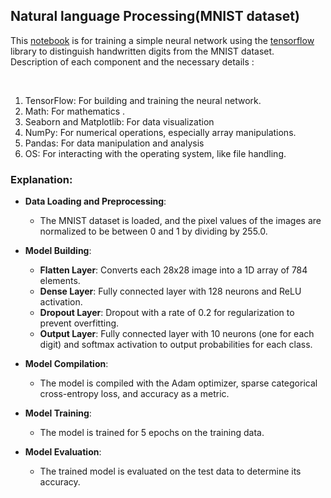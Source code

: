 ## Natural language Processing(MNIST dataset)
This [notebook](https://github.com/swalehmwadime/NLP-Beginners-guide/blob/main/Models/NLP_Notebook1.ipynb) is for training a simple neural network using the [tensorflow](https://www.tensorflow.org/) library to distinguish handwritten digits from the MNIST dataset.<br> Description of each component and the necessary details :</p><br>
<ol>
<li>TensorFlow: For building and training the neural network.</li>
<li>Math: For mathematics .</li>
<li>Seaborn and Matplotlib: For data visualization</li>
<li>NumPy: For numerical operations, especially array manipulations.</li>
<li>Pandas: For data manipulation and analysis </li>
<li>OS: For interacting with the operating system, like file handling.</li>
</ol>

### Explanation:
- **Data Loading and Preprocessing**:
  - The MNIST dataset is loaded, and the pixel values of the images are normalized to be between 0 and 1 by dividing by 255.0.

- **Model Building**:
  - **Flatten Layer**: Converts each 28x28 image into a 1D array of 784 elements.
  - **Dense Layer**: Fully connected layer with 128 neurons and ReLU activation.
  - **Dropout Layer**: Dropout with a rate of 0.2 for regularization to prevent overfitting.
  - **Output Layer**: Fully connected layer with 10 neurons (one for each digit) and softmax activation to output probabilities for each class.

- **Model Compilation**:
  - The model is compiled with the Adam optimizer, sparse categorical cross-entropy loss, and accuracy as a metric.

- **Model Training**:
  - The model is trained for 5 epochs on the training data.

- **Model Evaluation**:
  - The trained model is evaluated on the test data to determine its accuracy.

